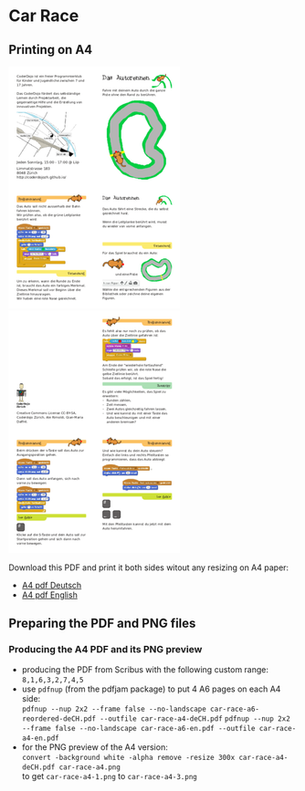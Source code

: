 # Car Race

## Printing on A4

![preview first page](preview/car-race-a4-deCH-0.png)
![preview second page](preview/car-race-a4-deCH-1.png)  

Download this PDF and print it both sides witout any resizing on A4 paper:  

- [A4 pdf Deutsch](https://github.com/CoderDojoZH/resources/raw/master/cards-games/car-race/car-race-a4-deCH.pdf)
- [A4 pdf English](https://github.com/CoderDojoZH/resources/raw/master/cards-games/car-race/car-race-a4-en.pdf)

## Preparing the PDF and PNG files

### Producing the A4 PDF and its PNG preview

- producing the PDF from Scribus with the following custom range:  
  `8,1,6,3,2,7,4,5`
- use `pdfnup` (from the pdfjam package) to put 4 A6 pages on each A4 side:  
  `pdfnup --nup 2x2 --frame false --no-landscape car-race-a6-reordered-deCH.pdf --outfile car-race-a4-deCH.pdf`
  `pdfnup --nup 2x2 --frame false --no-landscape car-race-a6-en.pdf --outfile car-race-a4-en.pdf`
- for the PNG preview of the A4 version:  
  `convert -background white -alpha remove -resize 300x car-race-a4-deCH.pdf car-race-a4.png`  
  to get `car-race-a4-1.png` to `car-race-a4-3.png`
